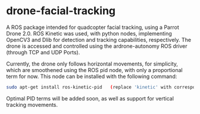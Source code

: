 # drone-facial-tracking
A ROS package intended for quadcopter facial tracking, using a Parrot Drone 2.0. ROS Kinetic was used, with python nodes, implementing OpenCV3 and Dlib for detection and tracking capabilities, respectively. The drone is accessed and controlled using the ardrone-autonomy ROS driver (through TCP and UDP Ports).

Currently, the drone only follows horizontal movements, for simplicity, which are smoothened using the ROS pid node, with only a proportional term for now. This node can be installed with the following command:

```bash
sudo apt-get install ros-kinetic-pid   (replace 'kinetic' with corresponding ROS release)
```

Optimal PID terms will be added soon, as well as support for vertical tracking movements.
